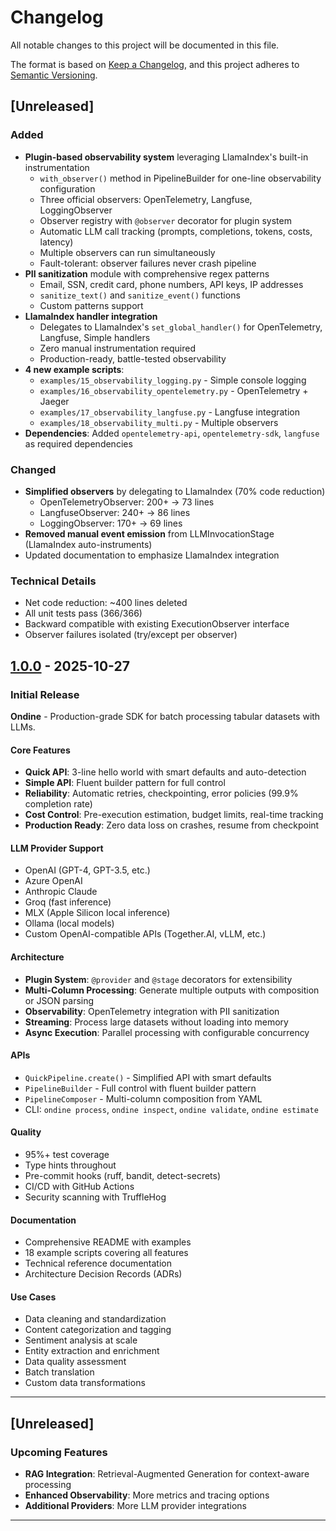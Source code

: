# Changelog

All notable changes to this project will be documented in this file.

The format is based on [Keep a Changelog](https://keepachangelog.com/en/1.0.0/),
and this project adheres to [Semantic Versioning](https://semver.org/spec/v2.0.0.html).

## [Unreleased]

### Added
- **Plugin-based observability system** leveraging LlamaIndex's built-in instrumentation
  - `with_observer()` method in PipelineBuilder for one-line observability configuration
  - Three official observers: OpenTelemetry, Langfuse, LoggingObserver
  - Observer registry with `@observer` decorator for plugin system
  - Automatic LLM call tracking (prompts, completions, tokens, costs, latency)
  - Multiple observers can run simultaneously
  - Fault-tolerant: observer failures never crash pipeline
- **PII sanitization** module with comprehensive regex patterns
  - Email, SSN, credit card, phone numbers, API keys, IP addresses
  - `sanitize_text()` and `sanitize_event()` functions
  - Custom patterns support
- **LlamaIndex handler integration**
  - Delegates to LlamaIndex's `set_global_handler()` for OpenTelemetry, Langfuse, Simple handlers
  - Zero manual instrumentation required
  - Production-ready, battle-tested observability
- **4 new example scripts**:
  - `examples/15_observability_logging.py` - Simple console logging
  - `examples/16_observability_opentelemetry.py` - OpenTelemetry + Jaeger
  - `examples/17_observability_langfuse.py` - Langfuse integration
  - `examples/18_observability_multi.py` - Multiple observers
- **Dependencies**: Added `opentelemetry-api`, `opentelemetry-sdk`, `langfuse` as required dependencies

### Changed
- **Simplified observers** by delegating to LlamaIndex (70% code reduction)
  - OpenTelemetryObserver: 200+ → 73 lines
  - LangfuseObserver: 240+ → 86 lines
  - LoggingObserver: 170+ → 69 lines
- **Removed manual event emission** from LLMInvocationStage (LlamaIndex auto-instruments)
- Updated documentation to emphasize LlamaIndex integration

### Technical Details
- Net code reduction: ~400 lines deleted
- All unit tests pass (366/366)
- Backward compatible with existing ExecutionObserver interface
- Observer failures isolated (try/except per observer)

## [1.0.0] - 2025-10-27

### Initial Release

**Ondine** - Production-grade SDK for batch processing tabular datasets with LLMs.

#### Core Features

- **Quick API**: 3-line hello world with smart defaults and auto-detection
- **Simple API**: Fluent builder pattern for full control
- **Reliability**: Automatic retries, checkpointing, error policies (99.9% completion rate)
- **Cost Control**: Pre-execution estimation, budget limits, real-time tracking
- **Production Ready**: Zero data loss on crashes, resume from checkpoint

#### LLM Provider Support

- OpenAI (GPT-4, GPT-3.5, etc.)
- Azure OpenAI
- Anthropic Claude
- Groq (fast inference)
- MLX (Apple Silicon local inference)
- Ollama (local models)
- Custom OpenAI-compatible APIs (Together.AI, vLLM, etc.)

#### Architecture

- **Plugin System**: `@provider` and `@stage` decorators for extensibility
- **Multi-Column Processing**: Generate multiple outputs with composition or JSON parsing
- **Observability**: OpenTelemetry integration with PII sanitization
- **Streaming**: Process large datasets without loading into memory
- **Async Execution**: Parallel processing with configurable concurrency

#### APIs

- `QuickPipeline.create()` - Simplified API with smart defaults
- `PipelineBuilder` - Full control with fluent builder pattern
- `PipelineComposer` - Multi-column composition from YAML
- CLI: `ondine process`, `ondine inspect`, `ondine validate`, `ondine estimate`

#### Quality

- 95%+ test coverage
- Type hints throughout
- Pre-commit hooks (ruff, bandit, detect-secrets)
- CI/CD with GitHub Actions
- Security scanning with TruffleHog

#### Documentation

- Comprehensive README with examples
- 18 example scripts covering all features
- Technical reference documentation
- Architecture Decision Records (ADRs)

#### Use Cases

- Data cleaning and standardization
- Content categorization and tagging
- Sentiment analysis at scale
- Entity extraction and enrichment
- Data quality assessment
- Batch translation
- Custom data transformations

---

## [Unreleased]

### Upcoming Features

- **RAG Integration**: Retrieval-Augmented Generation for context-aware processing
- **Enhanced Observability**: More metrics and tracing options
- **Additional Providers**: More LLM provider integrations

---

[1.0.0]: https://github.com/ptimizeroracle/Ondine/releases/tag/v1.0.0
